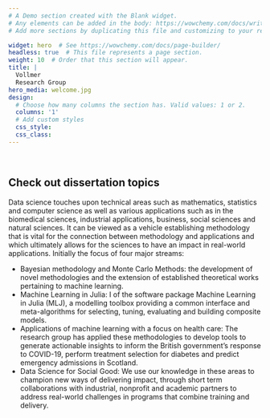 ```yaml
---
# A Demo section created with the Blank widget.
# Any elements can be added in the body: https://wowchemy.com/docs/writing-markdown-latex/
# Add more sections by duplicating this file and customizing to your requirements.

widget: hero  # See https://wowchemy.com/docs/page-builder/
headless: true  # This file represents a page section.
weight: 10  # Order that this section will appear.
title: |
  Vollmer  
  Research Group
hero_media: welcome.jpg
design:
  # Choose how many columns the section has. Valid values: 1 or 2.
  columns: '1'
  # Add custom styles
  css_style:
  css_class:
---
```



<br>


## Check out dissertation topics 

Data science touches upon technical areas such as mathematics, statistics and computer science as well as various applications such as in the biomedical sciences, industrial applications, business, social sciences and natural sciences. It can be viewed as a vehicle establishing methodology that is vital for the connection between methodology and applications and which ultimately allows for the sciences to have an impact in real-world applications. 
Initially the focus of  four major streams:
- Bayesian methodology and Monte Carlo Methods: the development of novel methodologies and the extension of established theoretical works pertaining to machine learning.
- Machine Learning in Julia: I  of the software package Machine Learning in Julia (MLJ), a modelling toolbox providing a common interface and meta-algorithms for selecting, tuning, evaluating and building composite models.
- Applications of machine learning with a focus on health care:  The research group has applied these methodologies to develop tools to generate actionable insights to inform the British government’s response to COVID-19, perform treatment selection for diabetes and predict emergency admissions in Scotland.
- Data Science for Social Good: We use our knowledge in these areas to champion new ways of delivering impact, through short term collaborations with industrial, nonprofit and academic partners to address real-world challenges in programs that combine training and delivery.

